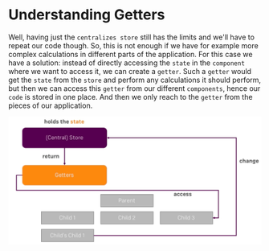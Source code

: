 # Understanding Getters

Well, having just the `centralizes store` still has the limits and we'll have to repeat our code though. So, this is not enough if we have for example more complex calculations in different parts of the application. For this case we have a solution: instead of directly accessing the `state` in the `component` where we want to access it, we can create a `getter`. Such a `getter` would get the `state` from the `store` and perform any calculations it should perform, but then we can access this `getter` from our different `components`, hence our `code` is stored in one place. And then we only reach to the `getter` from the pieces of our application.

![state-getter](../state-getter.png)